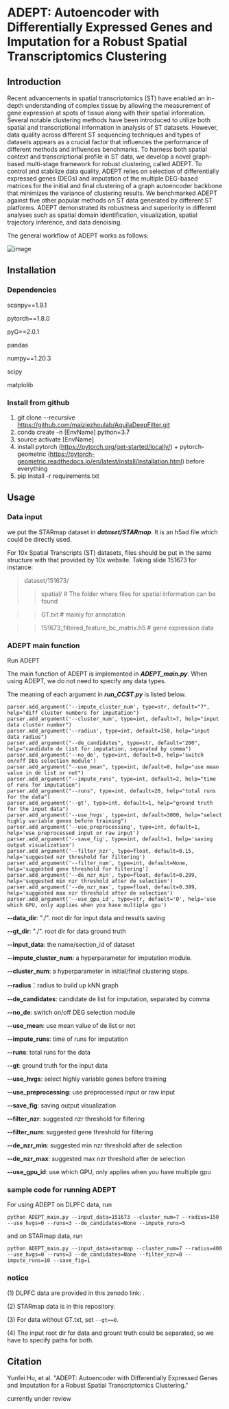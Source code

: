 # ADEPT: Autoencoder with Differentially Expressed Genes and Imputation for a Robust Spatial Transcriptomics Clustering

## Introduction 

Recent advancements in spatial transcriptomics (ST) have enabled an in-depth understanding of complex tissue by allowing the measurement of gene expression at spots of tissue along with their spatial information. Several notable clustering methods have been introduced to utilize both spatial and transcriptional information in analysis of ST datasets. However, data quality across different ST sequencing techniques and types of datasets appears as a crucial factor that influences the performance of different methods and influences benchmarks. To harness both spatial context and transcriptional profile in ST data, we develop a novel graph-based multi-stage framework for robust clustering, called ADEPT. To control and stabilize data quality, ADEPT relies on selection of differentially expressed genes (DEGs) and imputation of the multiple DEG-based matrices for the initial and final clustering of a graph autoencoder backbone that minimizes the variance of clustering results. We benchmarked ADEPT against five other popular methods on ST data generated by different ST platforms. ADEPT demonstrated its robustness and superiority in different analyses such as spatial domain identification, visualization, spatial trajectory inference, and data denoising.

The general workflow of ADEPT works as follows:

![image](https:****.png)

## Installation
### Dependencies
scanpy==1.9.1

pytorch==1.8.0

pyG==2.0.1

pandas

numpy==1.20.3

scipy

matplolib

### Install from github
1. git clone --recursive https://github.com/maiziezhoulab/AquilaDeepFilter.git
2. conda create -n [EnvName] python=3.7
3. source activate [EnvName]
4. install pytorch (https://pytorch.org/get-started/locally/) + pytorch-geometric (https://pytorch-geometric.readthedocs.io/en/latest/install/installation.html) before everything
5. pip install -r requirements.txt

## Usage

### Data input

we put the STARmap dataset in ***dataset/STARmap***. It is an h5ad file which could be directly used.

For 10x Spatial Transcripts (ST) datasets, files should be put in the same structure with that provided by 10x website. Taking slide 151673 for instance:

> dataset/151673/ 
  >> spatial/  # The folder where files for spatial information can be found 
  
  >> GT.txt # mainly for annotation
  
  >> 151673_filtered_feature_bc_matrix.h5 # gene expression data

### ADEPT main function

Run ADEPT 

The main function of ADEPT is implemented in ***ADEPT_main.py***. When using ADEPT, we do not need to specify any data types. 

The meaning of each argument in ***run_CCST.py*** is listed below.

    parser.add_argument('--impute_cluster_num', type=str, default="7", help="diff cluster numbers for imputation")
    parser.add_argument('--cluster_num', type=int, default=7, help="input data cluster number")
    parser.add_argument('--radius', type=int, default=150, help="input data radius")
    parser.add_argument("--de_candidates", type=str, default="200", help="candidate de list for imputation, separated by comma")
    parser.add_argument('--no_de', type=int, default=0, help='switch on/off DEG selection module')
    parser.add_argument("--use_mean", type=int, default=0, help="use mean value in de list or not")
    parser.add_argument("--impute_runs", type=int, default=2, help="time of runs for imputation")
    parser.add_argument("--runs", type=int, default=20, help="total runs for the data")
    parser.add_argument('--gt', type=int, default=1, help="ground truth for the input data")
    parser.add_argument('--use_hvgs', type=int, default=3000, help="select highly variable genes before training")
    parser.add_argument('--use_preprocessing', type=int, default=1, help='use preprocessed input or raw input')
    parser.add_argument('--save_fig', type=int, default=1, help='saving output visualization')
    parser.add_argument('--filter_nzr', type=float, default=0.15, help='suggested nzr threshold for filtering')
    parser.add_argument('--filter_num', type=int, default=None, help='suggested gene threshold for filtering')
    parser.add_argument('--de_nzr_min', type=float, default=0.299, help='suggested min nzr threshold after de selection')
    parser.add_argument('--de_nzr_max', type=float, default=0.399, help='suggested max nzr threshold after de selection')
    parser.add_argument('--use_gpu_id', type=str, default='0', help='use which GPU, only applies when you have multiple gpu')

**--data_dir**: "./". root dir for input data and results saving

**--gt_dir**: "./". root dir for data ground truth

**--input_data**: the name/section_id of dataset

**--impute_cluster_num**: a hyperparameter for imputation module.  

**--cluster_num**: a hyperparameter in initial/final clustering steps.  

**--radius**：radius to build up kNN graph

**--de_candidates**: candidate de list for imputation, separated by comma

**--no_de**: switch on/off DEG selection module

**--use_mean**: use mean value of de list or not

**--impute_runs**: time of runs for imputation

**--runs**: total runs for the data

**--gt**: ground truth for the input data

**--use_hvgs**: select highly variable genes before training

**--use_preprocessing**: use preprocessed input or raw input

**--save_fig**: saving output visualization

**--filter_nzr**: suggested nzr threshold for filtering

**--filter_num**: suggested gene threshold for filtering

**--de_nzr_min**: suggested min nzr threshold after de selection

**--de_nzr_max**: suggested max nzr threshold after de selection

**--use_gpu_id**: use which GPU, only applies when you have multiple gpu



### sample code for running ADEPT

 
For using ADEPT on DLPFC data, run

 `python ADEPT_main.py --input_data=151673 --cluster_num=7 --radius=150 --use_hvgs=0 --runs=3 --de_candidates=None --impute_runs=5` 
 
 and on STARmap data, run
 
 `python ADEPT_main.py --input_data=starmap --cluster_num=7 --radius=400 --use_hvgs=0 --runs=3 --de_candidates=None --filter_nzr=0 --impute_runs=10 --save_fig=1`
 

### notice

(1) DLPFC data are provided in this zenodo link: .

(2) STARmap data is in this repository.

(3) For data without GT.txt, set  `--gt==0`.

(4) The input root dir for data and grount truth could be separated, so we have to specify paths for both.

<!-- All results are saved in the results folder. We provide our results in the folder ***results*** for taking further analysis. 

(1) The cell clustering labels are saved in ***types.txt***, where the first column refers to cell index, and the last column refers to cell cluster label. 

(3) The spatial distribution of cells within each batch are illustrated in ***.png*** files.  -->


Citation
--------
Yunfei Hu, et al. "ADEPT: Autoencoder with Differentially Expressed Genes and Imputation for a Robust Spatial Transcriptomics Clustering."

currently under review

